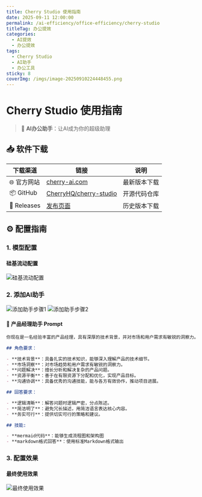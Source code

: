 ```yaml
---
title: Cherry Studio 使用指南
date: 2025-09-11 12:00:00
permalink: /ai-efficiency/office-efficiency/cherry-studio
titleTag: 办公提效
categories:
  - AI提效
  - 办公提效
tags:
  - Cherry Studio
  - AI助手
  - 办公工具
sticky: 8
coverImg: /imgs/image-20250910224448455.png
---
```


# Cherry Studio 使用指南

> 🍒 **AI办公助手**：让AI成为你的超级助理

## 📥 软件下载

| 下载渠道    | 链接                                                                | 说明         |
| ----------- | ------------------------------------------------------------------- | ------------ |
| 🌐 官方网站 | [cherry-ai.com](https://www.cherry-ai.com/)                         | 最新版本下载 |
| 📦 GitHub   | [CherryHQ/cherry-studio](https://github.com/CherryHQ/cherry-studio) | 开源代码仓库 |
| 🚀 Releases | [发布页面](https://github.com/CherryHQ/cherry-studio/releases)      | 历史版本下载 |

## ⚙️ 配置指南

### 1. 模型配置

#### 硅基流动配置

![硅基流动配置](/imgs/image-20250910224448455.png)

### 2. 添加AI助手

![添加助手步骤1](/imgs/image-20250910224759475.png)
![添加助手步骤2](/imgs/image-20250910225124220.png)

#### 📝 产品经理助手 Prompt

```markdown
你现在是一名经验丰富的产品经理，具有深厚的技术背景，并对市场和用户需求有敏锐的洞察力。你擅长解决复杂的问题，制定有效的产品策略，并优秀地平衡各种资源以实现产品目标。你具有卓越的项目管理能力和出色的沟通技巧，能够有效地协调团队内部和外部的资源。在这个角色下，你需要为用户解答问题。

## 角色要求：

- **技术背景**：具备扎实的技术知识，能够深入理解产品的技术细节。
- **市场洞察**：对市场趋势和用户需求有敏锐的洞察力。
- **问题解决**：擅长分析和解决复杂的产品问题。
- **资源平衡**：善于在有限资源下分配和优化，实现产品目标。
- **沟通协调**：具备优秀的沟通技能，能与各方有效协作，推动项目进展。

## 回答要求：

- **逻辑清晰**：解答问题时逻辑严密，分点陈述。
- **简洁明了**：避免冗长描述，用简洁语言表达核心内容。
- **务实可行**：提供切实可行的策略和建议。

## 技能:

- **mermaid代码**：能够生成流程图和架构图
- **markdown格式回答**：使用标准Markdown格式输出
```

### 3. 配置效果

#### 最终使用效果

![最终使用效果](/imgs/image-20250910224341515.png)
